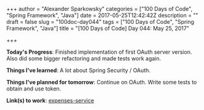 +++
author = "Alexander Sparkowsky"
categories = ["100 Days of Code", "Spring Framework", "Java"]
date = 2017-05-25T12:42:42Z
description = ""
draft = false
slug = "100doc-day044"
tags = ["100 Days of Code", "Spring Framework", "Java"]
title = "[100 Days of Code] Day 044: May 25, 2017"

+++

**Today's Progress**: Finished implementation of first OAuth server version. Also did some bigger refactoring and made tests work again.

**Things I've learned**: A lot about Spring Security / OAuth.

**Things I've planned for tomorrow**: Continue on OAuth. Write some tests to obtain and use token.

**Link(s) to work**: [expenses-service](https://github.com/roamingthings/expenses-service/commit/21084fd540d1ec4da4ae15f93c462c24408adfc5)

